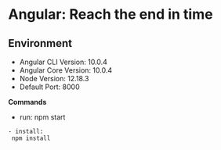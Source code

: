 # Angular: Reach the end in time

## Environment 

- Angular CLI Version: 10.0.4
- Angular Core Version: 10.0.4
- Node Version: 12.18.3
- Default Port: 8000

**Commands**
- run: 
npm start
```
- install: 
 npm install
```
